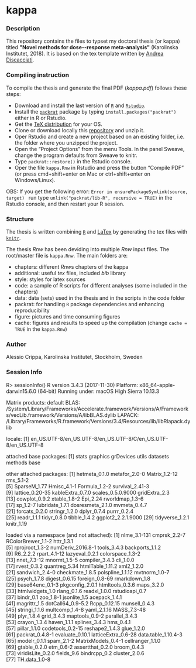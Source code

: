 # kappa

### Description
This repository contains the files to typset my doctoral thesis (or kappa) titled **"Novel methods for dose--response meta-analysis"** (Karolinska Institutet, 2018). It is based on the tex template written by [Andrea Discacciati](https://github.com/anddis/phd-thesis).

### Compiling instruction
To compile the thesis and generate the final PDF (*kappa.pdf*) follows these steps:
- Download and install the last version of [`R`](https://www.r-project.org/) and [`Rstudio`](https://www.rstudio.com/).
- Install the [`packrat`](https://rstudio.github.io/packrat/) package by typing `install.packages("packrat")` either in R or Rstudio.
- Get the [TeX distribution](https://www.latex-project.org/get/#tex-distributions) for your OS.
- Clone or download locally this [repository](https://github.com/alecri/kappa.git) and unzip it.
- Oper Rstudio and create a new project based on an existing folder, i.e. the folder where you unzipped the project.
- Open the “Project Options” from the menu Tools. In the panel Sweave, change the program defaults from Sweave to knitr.
- Type `packrat::restore()` in the Rstudio console.
- Oper the file `kappa.Rnw` in Rstudio and press the button “Compile PDF” (or press cmd+shift+enter on Mac or ctrl+shift+enter on Windows/Linux).

OBS: If you get the following error: `Error in ensurePackageSymlink(source, target) ` run type `unlink("packrat/lib-R", recursive = TRUE)` in the Rstudio console, and then restart your R session.


### Structure
The thesis is written combining [`R`](https://www.r-project.org/) and [LaTex](http://www.latex-project.org/) by generating the tex files with [`knitr`](https://yihui.name/knitr/).

The thesis *Rnw* has been deviding into multiple *Rnw* input files. The root/master file is `kappa.Rnw`.
The main folders are:
- chapters: different *Rnw*s chapters of the kappa
- additional: useful *tex* files, included *bib* library
- style: styles for latex sources
- code: a sample of R scripts for different analyses (some included in the chapters)
- data: data (sets) used in the thesis and in the scripts in the code folder
- packrat: for handling `R` package dependencies and enhancing reproducibility
- figure: pictures and time consuming figures
- cache: figures and results to speed up the compilation (change `cache = TRUE` in the `kappa.Rnw`)

### Author
Alessio Crippa, Karolinska Institutet, Stockholm, Sweden

### Session Info

R> sessionInfo()
R version 3.4.3 (2017-11-30)
Platform: x86_64-apple-darwin15.6.0 (64-bit)
Running under: macOS High Sierra 10.13.3

Matrix products: default
BLAS: /System/Library/Frameworks/Accelerate.framework/Versions/A/Frameworks/vecLib.framework/Versions/A/libBLAS.dylib
LAPACK: /Library/Frameworks/R.framework/Versions/3.4/Resources/lib/libRlapack.dylib

locale:
[1] en_US.UTF-8/en_US.UTF-8/en_US.UTF-8/C/en_US.UTF-8/en_US.UTF-8

attached base packages:
[1] stats     graphics  grDevices utils     datasets  methods   base     

other attached packages:
 [1] hetmeta_0.1.0      metafor_2.0-0      Matrix_1.2-12      rms_5.1-2         
 [5] SparseM_1.77       Hmisc_4.1-1        Formula_1.2-2      survival_2.41-3   
 [9] lattice_0.20-35    kableExtra_0.7.0   scales_0.5.0.9000  gridExtra_2.3     
[13] cowplot_0.9.2      xtable_1.8-2       Epi_2.24           rworldmap_1.3-6   
[17] sp_1.2-7           lubridate_1.7.1    dosresmeta_2.1.0   mvmeta_0.4.7      
[21] forcats_0.2.0      stringr_1.2.0      dplyr_0.7.4        purrr_0.2.4       
[25] readr_1.1.1        tidyr_0.8.0        tibble_1.4.2       ggplot2_2.2.1.9000
[29] tidyverse_1.2.1    knitr_1.19        

loaded via a namespace (and not attached):
 [1] nlme_3.1-131        cmprsk_2.2-7        RColorBrewer_1.1-2  httr_1.3.1         
 [5] rprojroot_1.3-2     numDeriv_2016.8-1   tools_3.4.3         backports_1.1.2    
 [9] R6_2.2.2            rpart_4.1-12        lazyeval_0.2.1      colorspace_1.3-2   
[13] nnet_7.3-12         mnormt_1.5-5        compiler_3.4.3      cli_1.0.0          
[17] rvest_0.3.2         quantreg_5.34       htmlTable_1.11.2    xml2_1.2.0         
[21] sandwich_2.4-0      checkmate_1.8.5     polspline_1.1.12    mvtnorm_1.0-7      
[25] psych_1.7.8         digest_0.6.15       foreign_0.8-69      rmarkdown_1.8      
[29] base64enc_0.1-3     pkgconfig_2.0.1     htmltools_0.3.6     maps_3.2.0         
[33] htmlwidgets_1.0     rlang_0.1.6         readxl_1.0.0        rstudioapi_0.7     
[37] bindr_0.1           zoo_1.8-1           jsonlite_1.5        acepack_1.4.1      
[41] magrittr_1.5        dotCall64_0.9-5.2   Rcpp_0.12.15        munsell_0.4.3      
[45] stringi_1.1.6       multcomp_1.4-8      yaml_2.1.16         MASS_7.3-48        
[49] plyr_1.8.4          grid_3.4.3          maptools_0.9-2      parallel_3.4.3     
[53] crayon_1.3.4        haven_1.1.1         splines_3.4.3       hms_0.4.1          
[57] pillar_1.1.0        codetools_0.2-15    reshape2_1.4.3      glue_1.2.0         
[61] packrat_0.4.8-1     evaluate_0.10.1     latticeExtra_0.6-28 data.table_1.10.4-3
[65] modelr_0.1.1        spam_2.1-2          MatrixModels_0.4-1  cellranger_1.1.0   
[69] gtable_0.2.0        etm_0.6-2           assertthat_0.2.0    broom_0.4.3        
[73] viridisLite_0.2.0   fields_9.6          bindrcpp_0.2        cluster_2.0.6      
[77] TH.data_1.0-8    

